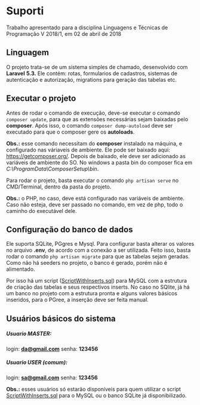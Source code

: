 # Suporti

Trabalho apresentado para a disciplina Linguagens e Técnicas de Programação V 2018/1, em 02 de abril de 2018

## Linguagem

O projeto trata-se de um sistema simples de chamado, desenvolvido com **Laravel** **5.3.** 
Ele contém: rotas, formularios de cadastros, sistemas de autenticação e autorização, migrations para geração das tabelas etc.

## Executar o projeto

Antes de rodar o comando de execução, deve-se executar o comando `composer update`, para que as extensões necessárias sejam baixadas pelo **composer**. Após isso, o comando `composer dump-autoload` deve ser executado para que o composer gere os **autoloads**.

**Obs.:** esse comando necessitam do **composer** instalado na máquina, e configurado nas váriaveis de ambiente.
Ele pode ser baixado aqui: https://getcomposer.org/. Depois de baixado, ele deve ser adicionado as variáveis de ambiente do SO. No windows a pasta bin do composer fica em *C:\ProgramData\ComposerSetup\bin*.

Para rodar o projeto, basta executar o comando `php artisan serve` no CMD/Terminal, dentro da pasta do projeto.

**Obs.:** o PHP, no caso, deve está configurado nas variáveis de ambiente. Caso não esteja, deve ser passado no comando, em vez de php, todo o caminho do executável dele.

## Configuração do banco de dados

Ele suporta SQLite, PGgres e Mysql. Para configurar basta alterar os valores no arquivo **.env**, de acordo com a conexão a ser utilizada.
Feito isso, basta rodar o comando `php artisan migrate` para que as tabelas sejam geradas. Como não há seeders no projeto, o banco é gerado, porém não é alimentado.

Por isso há um script ([ScriptWithInserts.sql](https://gitlab.com/danielarraiscarvalho/suporti/blob/master/ScriptWithInserts.sql "ScriptWithInserts.sql")) para MySQL com a estrutura de criação das tabelas e seus respectivos inserts. No caso no SQlite, já há um banco no projeto com a estrutura pronta e alguns valores básicos inseridos, para o PGree, a inserção deve ser feita manual.

## Usuários básicos do sistema

##### **Usuario MASTER:**

login: **da@gmail.com**
senha: **123456**

##### **Usuario USER (comum):**

login: **sa@gmail.com**
senha: **123456**

**Obs.:** esses usuários só estarão disponíveis para quem utilizar o script [ScriptWithInserts.sql](https://gitlab.com/danielarraiscarvalho/suporti/blob/master/ScriptWithInserts.sql "ScriptWithInserts.sql") para o MySQL ou o banco SQLite já disponibilizado.